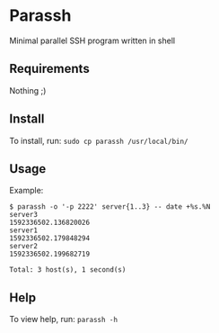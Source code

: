 # Parassh

Minimal parallel SSH program written in shell

## Requirements

Nothing ;) 

## Install

To install, run: `sudo cp parassh /usr/local/bin/`

## Usage

Example:
```
$ parassh -o '-p 2222' server{1..3} -- date +%s.%N
server3
1592336502.136820026
server1
1592336502.179848294
server2
1592336502.199682719

Total: 3 host(s), 1 second(s)
```

## Help 

To view help, run: `parassh -h`
